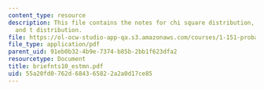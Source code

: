 ```yaml
---
content_type: resource
description: This file contains the notes for chi square distribution, F distribution,
  and t distribution.
file: https://ol-ocw-studio-app-qa.s3.amazonaws.com/courses/1-151-probability-and-statistics-in-engineering-spring-2005/55a20fd0762d684365822a2a0d17ce85_briefnts10_estmn.pdf
file_type: application/pdf
parent_uid: 91eb0b32-4b9e-7374-b85b-2bb1f623dfa2
resourcetype: Document
title: briefnts10_estmn.pdf
uid: 55a20fd0-762d-6843-6582-2a2a0d17ce85
---
```

